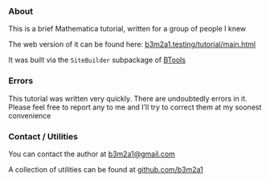 ### About

This is a brief Mathematica tutorial, written for a group of people I knew

The web version of it can be found here:  [b3m2a1.testing/tutorial/main.html](https://www.wolframcloud.com/app/objects/b3m2a1.testing/tutorial/main.html)

It was built via the  ```SiteBuilder```  subpackage of  [BTools](https://github.com/b3m2a1/mathematica-BTools)

### Errors

This tutorial was written very quickly. There are undoubtedly errors in it. Please feel free to report any to me and I’ll try to correct them at my soonest convenience

### Contact / Utilities

You can contact the author at  [b3m2a1@gmail.com](mailto:b3m2a1@gmail.com)

A collection of utilities can be found at  [github.com/b3m2a1](https://github.com/b3m2a1)